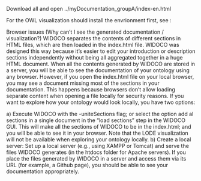 Download all and open ../myDocumentation_groupA/index-en.html

For the OWL visualization should install the envrionment first, see :

Browser issues (Why can’t I see the generated documentation / visualization?)
WIDOCO separates the contents of different sections in HTML files, which are then loaded in the index.html file. WIDOCO was designed this way because it’s easier to edit your introduction or description sections independently without being all aggregated together in a huge HTML document. When all the contents generated by WIDOCO are stored in a server, you will be able to see the documentation of your ontology using any browser. However, if you open the index.html file on your local browser, you may see a document missing most of the sections in your documentation. This happens because browsers don’t allow loading separate content when opening a file locally for security reasons. If you want to explore how your ontology would look locally, you have two options:

a) Execute WIDOCO with the -uniteSections flag; or select the option add al sections in a single document in the “load sections” step in the WIDOCO GUI. This will make all the sections of WIDOCO to be in the index.html; and you will be able to see it in your browser. Note that the LODE visualization will not be available when exploring your ontology locally.
b) Create a local server: Set up a local server (e.g., using XAMPP or Tomcat) and serve the files WIDOCO generates (in the htdocs folder for Apache servers).
If you place the files generated by WIDOCO in a server and access them via its URL (for example, a Github page), you should be able to see your documentation appropriately.
